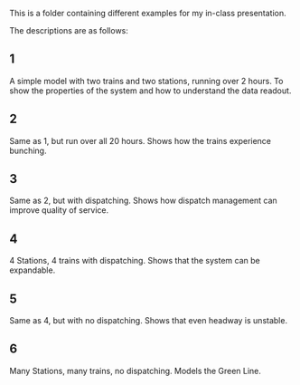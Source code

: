 This is a folder containing different examples for my in-class presentation.

The descriptions are as follows:

1
--
A simple model with two trains and two stations, running over 2 hours. 
To show the properties of the system and how to understand the data readout.

2
--
Same as 1, but run over all 20 hours.
Shows how the trains experience bunching.

3
--
Same as 2, but with dispatching. 
Shows how dispatch management can improve quality of service.

4
--
4 Stations, 4 trains with dispatching.
Shows that the system can be expandable.

5
--
Same as 4, but with no dispatching.
Shows that even headway is unstable.

6
-- 
Many Stations, many trains, no dispatching.
Models the Green Line.